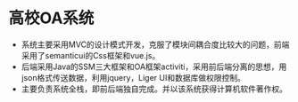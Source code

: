 # 高校OA系统

- 系统主要采用MVC的设计模式开发，克服了模块间耦合度比较大的问题，前端采用了semanticui的Css框架和vue.js。
- 后端采用Java的SSM三大框架和OA框架activiti，采用前后端分离的思想，用json格式传送数据，利用jquery，Liger UI和数据库做权限控制。
- 主要负责系统全栈，即前后端独自完成。并以该系统获得计算机软件著作权。
